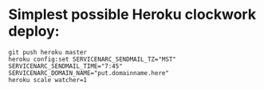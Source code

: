 Simplest possible Heroku clockwork deploy:
==========================================

    git push heroku master
    heroku config:set SERVICENARC_SENDMAIL_TZ="MST" SERVICENARC_SENDMAIL_TIME="7:45" SERVICENARC_DOMAIN_NAME="put.domainname.here"
    heroku scale watcher=1